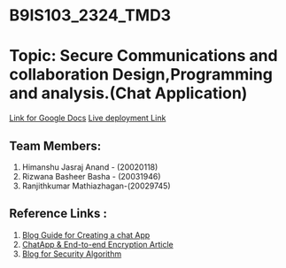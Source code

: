 # B9IS103_2324_TMD3
# Topic: Secure Communications and collaboration Design,Programming and analysis.(Chat Application)

 [Link for Google Docs](https://docs.google.com/document/d/1cGaIiWyDcL1yrtYu_2z-NQ1amFtkb8YRZ_OrkCXNO-Q/edit?usp=sharing)
 [Live deployment Link](https://b9is103-2324-tmd3.onrender.com)
 ## Team Members: 

 1. Himanshu Jasraj Anand - (20020118)        
 2. Rizwana Basheer Basha - (20031946)
 3. Ranjithkumar Mathiazhagan-(20029745)

## Reference Links :

1. [Blog Guide for Creating a chat App]( https://getstream.io/blog/build-chat-messaging-app/)
2. [ChatApp & End-to-end Encryption Article](https://www.qed42.com/insights/developing-a-real-time-secure-chat-application-like-whatsapp-signal-with-end-to-end-encryption#top)
3. [Blog for Security Algorithm](https://dev.to/alexsam986/secure-instant-messaging-platform-the-importance-of-security-algorithm-in-chat-apps-53ip)
